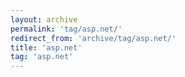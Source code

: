 ```yaml
---
layout: archive
permalink: 'tag/asp.net/'
redirect_from: 'archive/tag/asp.net/'
title: 'asp.net'
tag: 'asp.net'
---
```

